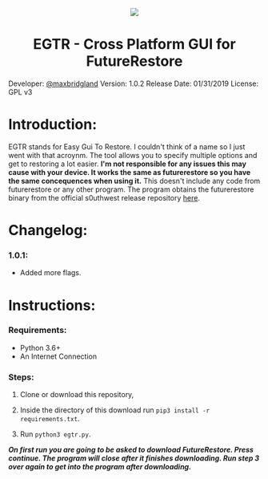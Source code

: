 <p align='center'>
  <a href=''><img src="https://i.imgur.com/gsvlbJx.png"></a>
  <h1 align='center'>EGTR - Cross Platform GUI for FutureRestore</h1>
</p>

Developer: [@maxbridgland](https://twitter.com/maxbridgland)
Version: 1.0.2
Release Date: 01/31/2019
License: GPL v3

# Introduction:

EGTR stands for Easy Gui To Restore. I couldn't think of a name so I just went with that acroynm. The tool allows you to specify multiple options and get to restoring a lot easier. **I'm not responsible for any issues this may cause with your device. It works the same as futurerestore so you have the same concequences when using it.** This doesn't include any code from futurerestore or any other program. The program obtains the futurerestore binary from the official s0uthwest release repository [here](https://github.com/s0uthwest/futurerestore/releases). 

# Changelog:

### 1.0.1:

- Added more flags.


# Instructions:

### Requirements:

- Python 3.6+
- An Internet Connection

### Steps:

1. Clone or download this repository,

2. Inside the directory of this download run `pip3 install -r requirements.txt`.

3. Run `python3 egtr.py`.

***On first run you are going to be asked to download FutureRestore. Press continue. The program will close after it finishes downloading. Run step 3 over again to get into the program after downloading.***
